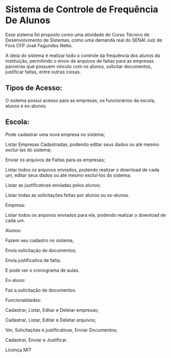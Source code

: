# Sistema de Controle de Frequência De Alunos

Esse sistema foi proposto como uma atividade do Curso Técnico de Desenvolvimento de Sistemas, como uma demanda real do SENAI Juiz de Fora CFP José Fagundes Netto.

A ideia do sistema é realizar todo o controle da frequência dos alunos da instituição, permitindo o envio de arquivos de faltas para as empresas parceiras que possuem vinculo com os alunos, solicitar documentos, justificar faltas, entre outras coisas.

## Tipos de Acesso:
O sistema possui acesso para as empresas, os funcionários da escola, alunos e ex-alunos.

## Escola:

Pode cadastrar uma nova empresa no sistema;

Listar Empresas Cadastradas, podendo editar seus dados ou até mesmo excluí-las do sistema;

Enviar os arquivos de Faltas para as empresas;

Listar todos os arquivos enviados, podendo realizar o download de cada um, editar seus dados ou até mesmo excluí-los do sistema;

Listar as justificativas enviadas pelos alunos;

Listar todas as solicitações feitas por alunos ou ex-alunos.

Empresa:

Listar todos os arquivos enviados para ela, podendo realizar o download de cada um.

Alunos:

Fazem seu cadastro no sistema;

Envia solicitação de documentos;

Envia justificativa de falta;

E pode ver o cronograma de aulas.

Ex-aluno:

Faz a solicitação de documentos.

Funcionalidades:

Cadastrar, Listar, Editar e Deletar empresas;

Cadastrar, Listar, Editar e Deletar arquivos;

Ver, Solicitações e justificativas, Enviar Documentos;

Cadastrar, Enviar e Justificar.

Licença
MIT
